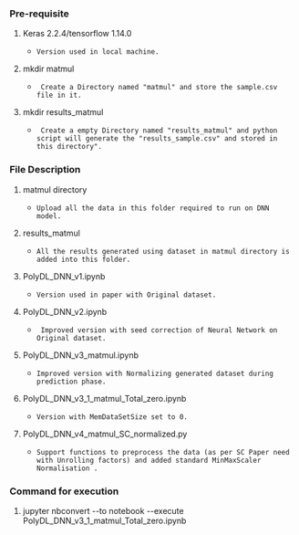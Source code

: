 ### Pre-requisite
     
1. Keras 2.2.4/tensorflow 1.14.0
     
     * ``Version used in local machine.``

2. mkdir matmul 
     
     * `` Create a Directory named "matmul" and store the sample.csv file in it.``

3. mkdir results_matmul 
     
     * `` Create a empty Directory named "results_matmul" and python script will generate the "results_sample.csv" and stored in this directory".``

### File Description


1. matmul directory 
     
     * ``Upload all the data in this folder required to run on DNN model.``

2. results_matmul
     
     * ``All the results generated using dataset in matmul directory is added into this folder.``

3. PolyDL_DNN_v1.ipynb
     
     * ``Version used in paper with Original dataset.``

4. PolyDL_DNN_v2.ipynb 
     
     * `` Improved version with seed correction of Neural Network on Original dataset.``

5. PolyDL_DNN_v3_matmul.ipynb 
     
     * ``Improved version with Normalizing generated dataset during prediction phase.``

6. PolyDL_DNN_v3_1_matmul_Total_zero.ipynb 
     
     * ``Version with MemDataSetSize set to 0.``

7. PolyDL_DNN_v4_matmul_SC_normalized.py 
     
     * ``Support functions to preprocess the data (as per SC Paper need with Unrolling factors) and added standard MinMaxScaler Normalisation .``

  

### Command for execution
  
1. jupyter nbconvert --to notebook --execute PolyDL_DNN_v3_1_matmul_Total_zero.ipynb 
